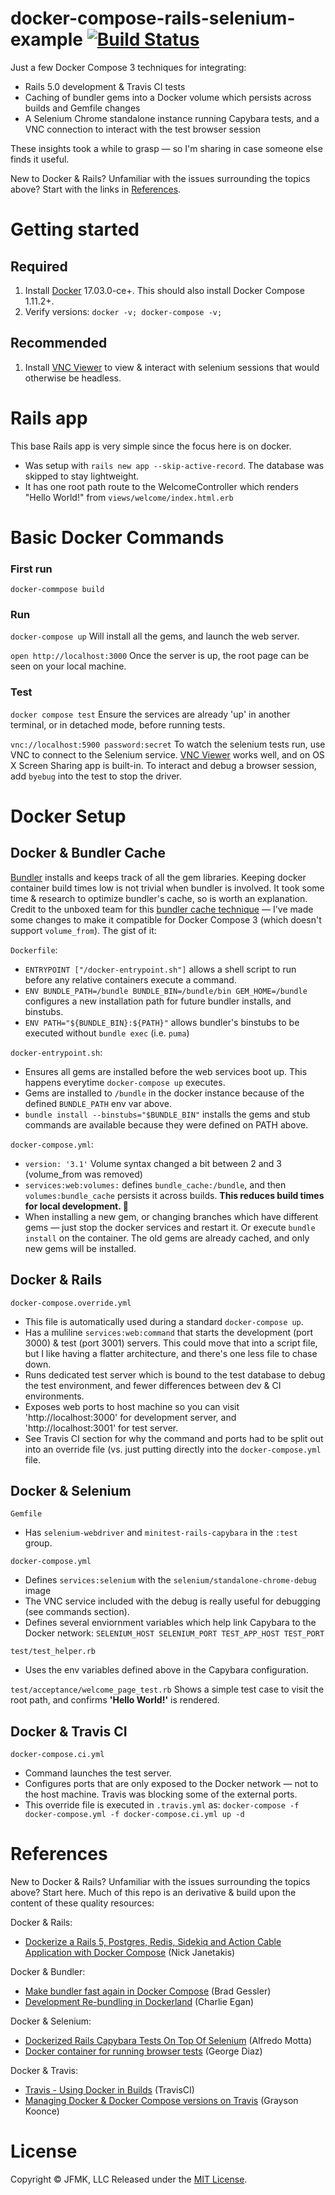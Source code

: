# docker-compose-rails-selenium-example [![Build Status](https://travis-ci.org/jfroom/docker-compose-rails-selenium-example.svg?branch=master)](https://travis-ci.org/jfroom/docker-compose-rails-selenium-example)

Just a few Docker Compose 3 techniques for integrating:
- Rails 5.0 development & Travis CI tests
- Caching of bundler gems into a Docker volume which persists across builds and Gemfile changes
- A Selenium Chrome standalone instance running Capybara tests, and a VNC connection to interact with the test browser session

These insights took a while to grasp — so I'm sharing in case someone else finds it useful.

New to Docker & Rails? Unfamiliar with the issues surrounding the topics above? Start with the links in [References](#references).

# Getting started

## Required

1. Install [Docker](https://www.docker.com/) 17.03.0-ce+. This should also install Docker Compose 1.11.2+.
2. Verify versions: `docker -v; docker-compose -v;`

## Recommended
1. Install [VNC Viewer](https://www.realvnc.com/download/viewer/) to view & interact with selenium sessions that would otherwise be headless.

# Rails app

This base Rails app is very simple since the focus here is on docker. 
- Was setup with `rails new app --skip-active-record`. The database was skipped to stay lightweight.
- It has one root path route to the WelcomeController which renders "Hello World!" from `views/welcome/index.html.erb`

# Basic Docker Commands

### First run

`docker-commpose build`

### Run

`docker-compose up` Will install all the gems, and launch the web server.

`open http://localhost:3000` Once the server is up, the root page can be seen on your local machine.

### Test

`docker compose test` Ensure the services are already 'up' in another terminal, or in detached mode, before running tests.

`vnc://localhost:5900 password:secret` To watch the selenium tests run, use VNC to connect to the Selenium service. [VNC Viewer](https://www.realvnc.com/download/viewer/) works well, and on OS X Screen Sharing app is built-in. To interact and debug a browser session, add `byebug` into the test to stop the driver.

# Docker Setup

## Docker & Bundler Cache

[Bundler](http://bundler.io/) installs and keeps track of all the gem libraries. Keeping docker container build times low is not trivial when bundler is involved. It took some time & research to optimize bundler's cache, so is worth an explanation. Credit to the unboxed team for this [bundler cache technique](https://unboxed.co/blog/docker-re-bundling/) — I've made some changes to make it compatible for Docker Compose 3 (which doesn't support `volume_from`). The gist of it:

`Dockerfile`:
- `ENTRYPOINT ["/docker-entrypoint.sh"]` allows a shell script to run before any relative containers execute a command.
- `ENV BUNDLE_PATH=/bundle BUNDLE_BIN=/bundle/bin GEM_HOME=/bundle` configures a new installation path for future bundler installs, and binstubs.
- `ENV PATH="${BUNDLE_BIN}:${PATH}"` allows bundler's binstubs to be executed without `bundle exec` (i.e. `puma`)

`docker-entrypoint.sh`:
- Ensures all gems are installed before the web services boot up. This happens everytime `docker-compose up` executes.
- Gems are installed to `/bundle` in the docker instance because of the defined `BUNDLE_PATH` env var above.
- `bundle install --binstubs="$BUNDLE_BIN"` installs the gems and stub commands are available because they were defined on PATH above.

`docker-compose.yml`:
- `version: '3.1'` Volume syntax changed a bit between 2 and 3 (volume_from was removed)
- `services:web:volumes:` defines `bundle_cache:/bundle`, and then `volumes:bundle_cache` persists it across builds. **This reduces build times for local development. :tada:** 
- When installing a new gem, or changing branches which have different gems — just stop the docker services and restart it. Or execute `bundle install` on the container. The old gems are already cached, and only new gems will be installed.

## Docker & Rails

`docker-compose.override.yml`
- This file is automatically used during a standard `docker-compose up`. 
- Has a muliline `services:web:command` that starts the development (port 3000) & test (port 3001) servers. This could move that into a script file, but I like having a flatter architecture, and there's one less file to chase down.
- Runs dedicated test server which is bound to the test database to debug the test environment, and fewer differences between dev & CI environments.
- Exposes web ports to host machine so you can visit 'http://localhost:3000' for development server, and 'http://localhost:3001' for test server. 
- See Travis CI section for why the command and ports had to be split out into an override file (vs. just putting directly into the `docker-compose.yml` file.

## Docker & Selenium

`Gemfile`
- Has `selenium-webdriver` and `minitest-rails-capybara` in the `:test` group.

`docker-compose.yml`
- Defines `services:selenium` with the `selenium/standalone-chrome-debug` image
- The VNC service included with the debug is really useful for debugging (see commands section).
- Defines several enviornment variables which help link Capybara to the Docker network: `SELENIUM_HOST SELENIUM_PORT TEST_APP_HOST TEST_PORT`

`test/test_helper.rb`
- Uses the env variables defined above in the Capybara configuration.

`test/acceptance/welcome_page_test.rb`
Shows a simple test case to visit the root path, and confirms **'Hello World!'** is rendered.

## Docker & Travis CI

`docker-compose.ci.yml`
- Command launches the test server.
- Configures ports that are only exposed to the Docker network — not to the host machine. Travis was blocking some of the external ports.  
- This override file is executed in `.travis.yml` as: `docker-compose -f docker-compose.yml -f docker-compose.ci.yml up -d`

# References
New to Docker & Rails? Unfamiliar with the issues surrounding the topics above? Start here. Much of this repo is an derivative & build upon the content of these quality resources:

Docker & Rails:
- [Dockerize a Rails 5, Postgres, Redis, Sidekiq and Action Cable Application with Docker Compose](https://nickjanetakis.com/blog/dockerize-a-rails-5-postgres-redis-sidekiq-action-cable-app-with-docker-compose) (Nick Janetakis)

Docker & Bundler:
- [Make bundler fast again in Docker Compose](http://bradgessler.com/articles/docker-bundler/) (Brad Gessler)
- [Development Re-bundling in Dockerland](https://unboxed.co/blog/docker-re-bundling/) (Charlie Egan)

Docker & Selenium:
- [Dockerized Rails Capybara Tests On Top Of Selenium](http://www.alfredo.motta.name/dockerized-rails-capybara-tests-on-top-of-selenium/) (Alfredo Motta)
- [Docker container for running browser tests](https://medium.com/@georgediaz/docker-container-for-running-browser-tests-9b234e68f83c) (George Diaz)

Docker & Travis:
- [Travis - Using Docker in Builds](https://docs.travis-ci.com/user/docker/) (TravisCI)
- [Managing Docker & Docker Compose versions on Travis](https://graysonkoonce.com/managing-docker-and-docker-compose-versions-on-travis-ci/) (Grayson Koonce)

# License
Copyright © JFMK, LLC Released under the [MIT License](https://github.com/jfroom/docker-compose-rails-selenium/blob/master/LICENSE).
